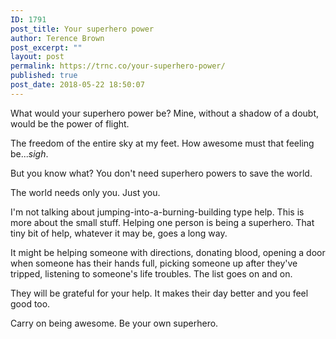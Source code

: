 ```yaml
---
ID: 1791
post_title: Your superhero power
author: Terence Brown
post_excerpt: ""
layout: post
permalink: https://trnc.co/your-superhero-power/
published: true
post_date: 2018-05-22 18:50:07
---
```

What would your superhero power be? Mine, without a shadow of a doubt, would be the power of flight.

The freedom of the entire sky at my feet. How awesome must that feeling be...<em>sigh</em>.

But you know what? You don't need superhero powers to save the world.

The world needs only you. Just you.

I'm not talking about jumping-into-a-burning-building type help. This is more about the small stuff. Helping one person is being a superhero. That tiny bit of help, whatever it may be, goes a long way.

It might be helping someone with directions, donating blood, opening a door when someone has their hands full, picking someone up after they've tripped, listening to someone's life troubles. The list goes on and on.

They will be grateful for your help. It makes their day better and you feel good too.

Carry on being awesome. Be your own superhero.